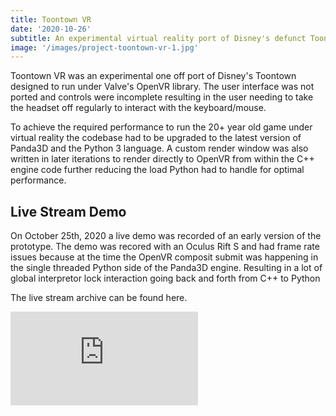 ```yaml
---
title: Toontown VR
date: '2020-10-26'
subtitle: An experimental virtual reality port of Disney's defunct Toontown Online. The project features a custom fork of the Panda3D game engine and a fully upgraded Python 3 version of the original Python 2.2 game.
image: '/images/project-toontown-vr-1.jpg'
---
```


Toontown VR was an experimental one off port of Disney's Toontown designed to run under Valve's OpenVR library. The user interface was not ported and controls were incomplete resulting in the user needing to take the headset off regularly to interact with the keyboard/mouse.

To achieve the required performance to run the 20+ year old game under virtual reality the codebase had to be upgraded to the latest version of Panda3D and the Python 3 language. A custom render window was also written in later iterations to render directly to OpenVR from within the C++ engine code further reducing the load Python had to handle for optimal performance.

## Live Stream Demo

On October 25th, 2020 a live demo was recorded of an early version of the prototype. The demo was recored with an Oculus Rift S and had frame rate issues because at the time the OpenVR composit submit was happening in the single threaded Python side of the Panda3D engine. Resulting in a lot of global interpretor lock interaction going back and forth from C++ to Python

The live stream archive can be found here.

<p><iframe src="https://www.youtube.com/embed/N78HXmZZAI0" frameborder="0" allowfullscreen></iframe></p>